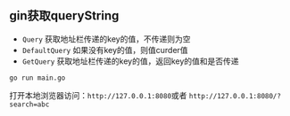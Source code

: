 ## gin获取queryString

- `Query` 获取地址栏传递的key的值，不传递则为空
- `DefaultQuery` 如果没有key的值，则值curder值
- `GetQuery` 获取地址栏传递的key的值，返回key的值和是否传递

```
go run main.go
```           

打开本地浏览器访问：`http://127.0.0.1:8080`或者 `http://127.0.0.1:8080/?search=abc`

